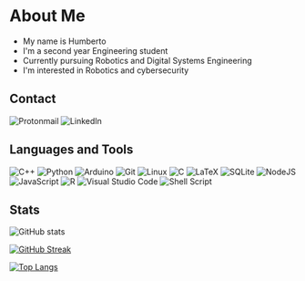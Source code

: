 
# About Me
- My name is Humberto
- I'm a second year Engineering student
- Currently pursuing Robotics and Digital Systems Engineering
- I'm interested in Robotics and cybersecurity

## Contact
![Protonmail](https://img.shields.io/badge/ProtonMail-8B89CC?style=for-the-badge&logo=protonmail&logoColor=white)
![LinkedIn](https://img.shields.io/badge/linkedin-%230077B5.svg?style=for-the-badge&logo=linkedin&logoColor=white)

## Languages and Tools
![C++](https://img.shields.io/badge/c++-%2300599C.svg?style=for-the-badge&logo=c%2B%2B&logoColor=white)
![Python](https://img.shields.io/badge/python-3670A0?style=for-the-badge&logo=python&logoColor=ffdd54)
![Arduino](https://img.shields.io/badge/-Arduino-00979D?style=for-the-badge&logo=Arduino&logoColor=white)
![Git](https://img.shields.io/badge/git-%23F05033.svg?style=for-the-badge&logo=git&logoColor=white)
![Linux](https://img.shields.io/badge/Linux-FCC624?style=for-the-badge&logo=linux&logoColor=black)
![C](https://img.shields.io/badge/c-%2300599C.svg?style=for-the-badge&logo=c&logoColor=white)
![LaTeX](https://img.shields.io/badge/latex-%23008080.svg?style=for-the-badge&logo=latex&logoColor=white)
![SQLite](https://img.shields.io/badge/sqlite-%2307405e.svg?style=for-the-badge&logo=sqlite&logoColor=white)
![NodeJS](https://img.shields.io/badge/node.js-6DA55F?style=for-the-badge&logo=node.js&logoColor=white)
![JavaScript](https://img.shields.io/badge/javascript-%23323330.svg?style=for-the-badge&logo=javascript&logoColor=%23F7DF1E)
![R](https://img.shields.io/badge/r-%23276DC3.svg?style=for-the-badge&logo=r&logoColor=white)
![Visual Studio Code](https://img.shields.io/badge/Visual%20Studio%20Code-0078d7.svg?style=for-the-badge&logo=visual-studio-code&logoColor=white)
![Shell Script](https://img.shields.io/badge/shell_script-%23121011.svg?style=for-the-badge&logo=gnu-bash&logoColor=white)


## Stats

![GitHub stats](https://github-readme-stats.vercel.app/api?username=humbertobm2&show_icons=true&theme=tokyonight)

[![GitHub Streak](http://github-readme-streak-stats.herokuapp.com?user=humbertobm2&theme=tokyonight)](https://git.io/streak-stats)

[![Top Langs](https://github-readme-stats.vercel.app/api/top-langs/?username=humbertobm2&layout=compact&theme=tokyonight)](https://github.com/anuraghazra/github-readme-stats)
